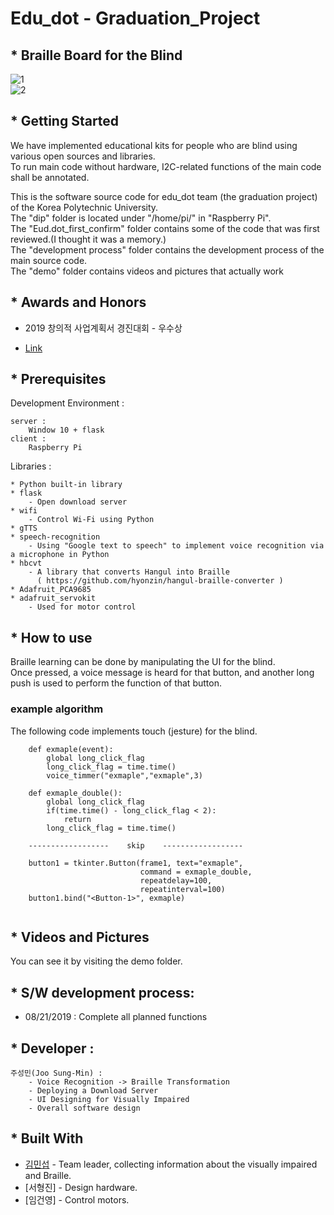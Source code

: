 # Edu_dot - Graduation_Project

## * Braille Board for the Blind  
![1](https://user-images.githubusercontent.com/46941349/63397239-e99ffb80-c404-11e9-819f-b4874defdf30.PNG)  
![2](https://user-images.githubusercontent.com/46941349/63397240-ead12880-c404-11e9-965c-66fd3942bbd2.PNG)  


## * Getting Started

We have implemented educational kits for people who are blind using various open sources and libraries.  
To run main code without hardware, I2C-related functions of the main code shall be annotated.  


This is the software source code for edu_dot team (the graduation project) of the Korea Polytechnic University.  
The "dip" folder is located under "/home/pi/" in "Raspberry Pi".  
The "Eud.dot_first_confirm" folder contains some of the code that was first reviewed.(I thought it was a memory.)  
The "development process" folder contains the development process of the main source code.  
The "demo" folder contains videos and pictures that actually work

## * Awards and Honors
* 2019 창의적 사업계획서 경진대회 - 우수상


* [Link](https://github.com/Sungmin-Joo/Graduation_Project/tree/master/Awards_and_Honors)


## * Prerequisites

Development Environment :


    server :  
        Window 10 + flask     
    client :  
        Raspberry Pi  
        
        

Libraries :


    * Python built-in library   
    * flask  
        - Open download server  
    * wifi  
        - Control Wi-Fi using Python  
    * gTTS  
    * speech-recognition  
        - Using "Google text to speech" to implement voice recognition via a microphone in Python  
    * hbcvt  
        - A library that converts Hangul into Braille  
          ( https://github.com/hyonzin/hangul-braille-converter )  
    * Adafruit_PCA9685  
    * adafruit_servokit  
        - Used for motor control  


## * How to use

Braille learning can be done by manipulating the UI for the blind.  
Once pressed, a voice message is heard for that button, and another long push is used to perform the function of that button.


### example algorithm

The following code implements touch (jesture) for the blind.

```
    def exmaple(event):
        global long_click_flag
        long_click_flag = time.time()
        voice_timmer("exmaple","exmaple",3)

    def exmaple_double():
        global long_click_flag
        if(time.time() - long_click_flag < 2):
            return
        long_click_flag = time.time()
        
    ------------------    skip    ------------------    
    
    button1 = tkinter.Button(frame1, text="exmaple",
                             command = exmaple_double,
                             repeatdelay=100,
                             repeatinterval=100)
    button1.bind("<Button-1>", exmaple)
         
```  
  
  
## * Videos and Pictures

You can see it by visiting the demo folder.


## * S/W development process:  
 * 08/21/2019 : Complete all planned functions  
 
 
 
## * Developer :  

    주성민(Joo Sung-Min) :  
        - Voice Recognition -> Braille Transformation  
        - Deploying a Download Server  
        - UI Designing for Visually Impaired  
        - Overall software design	  
        
## * Built With

* [김민섭](https://github.com/miseop25) - Team leader, collecting information about the visually impaired and Braille.  
* [서형진] - Design hardware.  
* [임건영] - Control motors.  


